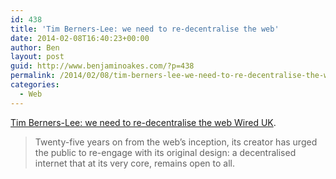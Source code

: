 ```yaml
---
id: 438
title: 'Tim Berners-Lee: we need to re-decentralise the web'
date: 2014-02-08T16:40:23+00:00
author: Ben
layout: post
guid: http://www.benjaminoakes.com/?p=438
permalink: /2014/02/08/tim-berners-lee-we-need-to-re-decentralise-the-web/
categories:
  - Web
---
```

[Tim Berners-Lee: we need to re-decentralise the web Wired UK](http://www.wired.co.uk/news/archive/2014-02/06/tim-berners-lee-reclaim-the-web).

> Twenty-five years on from the web&#8217;s inception, its creator has urged the public to re-engage with its original design: a decentralised internet that at its very core, remains open to all.